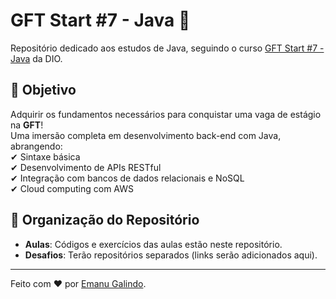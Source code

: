 # GFT Start #7 - Java 🚀

Repositório dedicado aos estudos de Java, seguindo o curso [GFT Start #7 - Java](https://web.dio.me) da DIO.  

## 📌 Objetivo  
Adquirir os fundamentos necessários para conquistar uma vaga de estágio na **GFT**!  
Uma imersão completa em desenvolvimento back-end com Java, abrangendo:  
✔ Sintaxe básica  
✔ Desenvolvimento de APIs RESTful  
✔ Integração com bancos de dados relacionais e NoSQL  
✔ Cloud computing com AWS  

## 📂 Organização do Repositório  
- **Aulas**: Códigos e exercícios das aulas estão neste repositório.  
- **Desafios**: Terão repositórios separados (links serão adicionados aqui).  

---

Feito com ❤️ por [Emanu Galindo](https://github.com/emanugalindo).  
